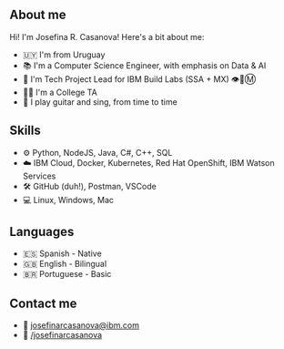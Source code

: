 ## About me

Hi! I'm Josefina R. Casanova! Here's a bit about me:

- 🇺🇾 I'm from Uruguay
- 📚 I'm a Computer Science Engineer, with emphasis on Data & AI
- 🏢 I'm Tech Project Lead for IBM Build Labs (SSA + MX) 👁️🐝Ⓜ️
- 👩‍🏫 I'm a College TA
- 🎵 I play guitar and sing, from time to time

## Skills

 - ⚙️ Python, NodeJS, Java, C#, C++, SQL
 - ☁️ IBM Cloud, Docker, Kubernetes, Red Hat OpenShift, IBM Watson Services
 - 🛠️ GitHub (duh!), Postman, VSCode
 - 💻 Linux, Windows, Mac

## Languages

 - :es: Spanish - Native
 - :uk: English - Bilingual
 - 🇧🇷 Portuguese - Basic

## Contact me

- 📧 [josefinarcasanova@ibm.com](mailto:josefinarcasanova@ibm.com)
- 🔗 [/josefinarcasanova](https://www.linkedin.com/in/josefinarcasanova/)


<!---
josefinarcasanova/josefinarcasanova is a ✨ special ✨ repository because its `README.md` (this file) appears on your GitHub profile.
You can click the Preview link to take a look at your changes.
--->
